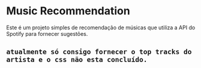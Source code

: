 # Music Recommendation

Este é um projeto simples de recomendação de músicas que utiliza a API do Spotify para fornecer sugestões. 

## `atualmente só consigo fornecer o top tracks do artista e o css não esta concluído.`


